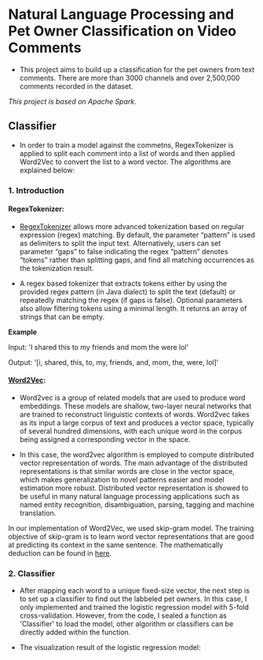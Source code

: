 # Natural Language Processing and Pet Owner Classification on Video Comments

- This project aims to build up a classification for the pet owners from text comments. There are more than 3000 channels and over 2,500,000 comments recorded in the dataset. 

*This project is based on Apache Spark.*

## Classifier
- In order to train a model against the commetns, RegexTokenizer is applied to split each comment into a list of words and then applied Word2Vec to convert the list to a word vector. The algorithms are explained below:

### 1. Introduction
#### RegexTokenizer:
- [RegexTokenizer](https://spark.apache.org/docs/2.1.0/api/python/pyspark.ml.html#pyspark.ml.feature.RegexTokenizer) allows more advanced tokenization based on regular expression (regex) matching. By default, the parameter “pattern” is used as delimiters to split the input text. Alternatively, users can set parameter “gaps” to false indicating the regex “pattern” denotes “tokens” rather than splitting gaps, and find all matching occurrences as the tokenization result.

- A regex based tokenizer that extracts tokens either by using the provided regex pattern (in Java dialect) to split the text (default) or repeatedly matching the regex (if gaps is false). Optional parameters also allow filtering tokens using a minimal length. It returns an array of strings that can be empty.

**Example**  

  Input: 'I shared this to my friends and mom the were lol'   
  
  Output: '[i, shared, this, to, my, friends, and, mom, the, were, lol]'  
  
 
 #### [Word2Vec](https://en.wikipedia.org/wiki/Word2vec):
 - Word2vec is a group of related models that are used to produce word embeddings. These models are shallow, two-layer neural networks that are trained to reconstruct linguistic contexts of words. Word2vec takes as its input a large corpus of text and produces a vector space, typically of several hundred dimensions, with each unique word in the corpus being assigned a corresponding vector in the space.
 
 - In this case, the word2vec algorithm is employed to compute distributed vector representation of words. The main advantage of the distributed representations is that similar words are close in the vector space, which makes generalization to novel patterns easier and model estimation more robust. Distributed vector representation is showed to be useful in many natural language processing applications such as named entity recognition, disambiguation, parsing, tagging and machine translation.
 
In our implementation of Word2Vec, we used skip-gram model. The training objective of skip-gram is to learn word vector representations that are good at predicting its context in the same sentence. The mathematically deduction can be found in [here](https://spark.apache.org/docs/latest/mllib-feature-extraction.html#word2vec).

### 2. Classifier
- After mapping each word to a unique fixed-size vector, the next step is to set up a classifier to find out the labbeled pet owners. In this case, I only implemented and trained the logistic regression model with 5-fold cross-validation. However, from the code, I sealed a function as 'Classifier' to load the model, other algorithm or classifiers can be directly added within the function.

- The visualization result of the logistic regression model:
